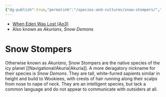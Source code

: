```yaml
---
{"dg-publish":true,"permalink":"/species-and-cultures/snow-stompers/","tags":["species"]}
---
```


- [When Eden Was Lost (Ao3)](https://archiveofourown.org/works/19334440/chapters/45992584)
- Also known as *Akurians*, *Snow Demons*
# Snow Stompers

Otherwise known as *Akurians*, Snow Stompers are the native species of the icy planet [[Navigational/Akuria\|Akuria]]. A more deragatory nickname for their species is *Snow Demons*. They are tall, white-furred sapients similar in height and build to Wookiees, with crests of hair running along their scalps from nose to nape of neck. They are an intelligent species, but lack a common language and do not appear to communicate with outsiders at all. 
